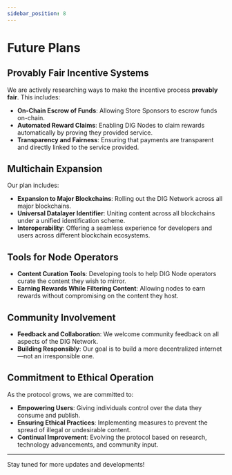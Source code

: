 ```yaml
---
sidebar_position: 8
---
```


# Future Plans

## Provably Fair Incentive Systems

We are actively researching ways to make the incentive process **provably fair**. This includes:

- **On-Chain Escrow of Funds**: Allowing Store Sponsors to escrow funds on-chain.
- **Automated Reward Claims**: Enabling DIG Nodes to claim rewards automatically by proving they provided service.
- **Transparency and Fairness**: Ensuring that payments are transparent and directly linked to the service provided.

## Multichain Expansion

Our plan includes:

- **Expansion to Major Blockchains**: Rolling out the DIG Network across all major blockchains.
- **Universal Datalayer Identifier**: Uniting content across all blockchains under a unified identification scheme.
- **Interoperability**: Offering a seamless experience for developers and users across different blockchain ecosystems.

## Tools for Node Operators

- **Content Curation Tools**: Developing tools to help DIG Node operators curate the content they wish to mirror.
- **Earning Rewards While Filtering Content**: Allowing nodes to earn rewards without compromising on the content they host.

## Community Involvement

- **Feedback and Collaboration**: We welcome community feedback on all aspects of the DIG Network.
- **Building Responsibly**: Our goal is to build a more decentralized internet—not an irresponsible one.

## Commitment to Ethical Operation

As the protocol grows, we are committed to:

- **Empowering Users**: Giving individuals control over the data they consume and publish.
- **Ensuring Ethical Practices**: Implementing measures to prevent the spread of illegal or undesirable content.
- **Continual Improvement**: Evolving the protocol based on research, technology advancements, and community input.

---

Stay tuned for more updates and developments!
